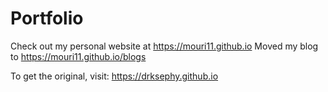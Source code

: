 Portfolio
=========
Check out my personal website at https://mouri11.github.io
Moved my blog to https://mouri11.github.io/blogs

To get the original, visit: https://drksephy.github.io